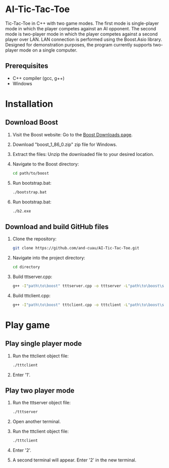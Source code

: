 # AI-Tic-Tac-Toe
Tic-Tac-Toe in C++ with two game modes. The first mode is single-player mode in which the player competes against an AI opponent. The second mode is two-player mode in which the player competes against a second player over LAN. LAN connection is performed using the Boost.Asio library. Designed for demonstration purposes, the program currently supports two-player mode on a single computer.

## Prerequisites
- C++ compiler (gcc, g++)
- Windows


# Installation
## Download Boost
1. Visit the Boost website: Go to the [Boost Downloads page](https://www.boost.org/users/download/).
2. Download "boost_1_86_0.zip" zip file for Windows.
3. Extract the files: Unzip the downloaded file to your desired location.


1. Navigate to the Boost directory:
   ```bash
   cd path/to/boost

2. Run bootstrap.bat:
   ```bash
   ./bootstrap.bat

2. Run bootstrap.bat:
   ```bash
   ./b2.exe


## Download and build GitHub files
1. Clone the repository:
   ```bash
   git clone https://github.com/and-cuau/AI-Tic-Tac-Toe.git
   
2. Navigate into the project directory:
    ```bash
   cd directory

3. Build tttserver.cpp:
   ```bash
   g++ -I"path\to\boost" tttserver.cpp -o tttserver -L"path\to\boost\stage\lib" -lstdc++ "path\to\boost\stage\lib\libboost_system-vc143-mt-x64-1_86.lib" -lws2_32

6. Build tttclient.cpp:
   ```bash
   g++ -I"path\to\boost" tttclient.cpp -o tttclient -L"path\to\boost\stage\lib" -lstdc++ "path\to\boost\stage\lib\libboost_system-vc143-mt-x64-1_86.lib" -lws2_32

# Play game

## Play single player mode

1. Run the tttclient object file:
      ```bash
   ./tttclient

1. Enter '1'.

## Play two player mode

1. Run the tttserver object file:
      ```bash
   ./tttserver
      
2. Open another terminal.

3. Run the tttclient object file:
      ```bash
   ./tttclient

4. Enter '2'.

5. A second terminal will appear. Enter '2' in the new terminal.



